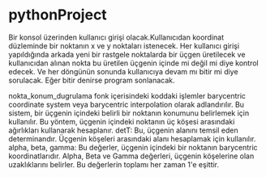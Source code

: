 # pythonProject

Bir konsol üzerinden kullanıcı girişi olacak.Kullanıcıdan koordinat düzleminde bir noktanın x ve y noktaları istenecek.
Her kullanıcı girişi yapıldığında arkada yeni bir rastgele noktalarda bir üçgen üretilecek ve kullanıcıdan alınan nokta
bu üretilen üçgenin içinde mi değil mi diye kontrol edecek. Ve her döngünün sonunda kullanıcıya devam mı bitir mi diye sorulacak.
Eğer bitir denirse program sonlanacak.


nokta_konum_dugrulama fonk içerisindeki koddaki işlemler barycentric coordinate system veya barycentric interpolation olarak adlandırılır. Bu sistem, bir üçgenin içindeki belirli bir noktanın konumunu belirlemek için kullanılır. Bu yöntem, üçgenin içindeki noktanın üç köşesi arasındaki ağırlıkları kullanarak hesaplanır.
detT: Bu, üçgenin alanını temsil eden determinandır. Üçgenin köşeleri arasındaki alanı hesaplamak için kullanılır.
alpha, beta, gamma: Bu değerler, üçgenin içindeki bir noktanın barycentric koordinatlarıdır. Alpha, Beta ve Gamma değerleri, üçgenin köşelerine olan uzaklıklarını belirler. Bu değerlerin toplamı her zaman 1'e eşittir.
